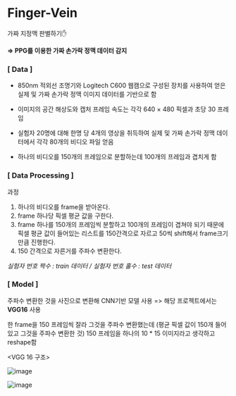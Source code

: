 # Finger-Vein
가짜 지정맥 판별하기:hand:

**=> PPG를 이용한 가짜 손가락 정맥 데이터 감지**

### [ Data ] ###

- 850nm 적외선 조명기와 Logitech C600 웹캠으로 구성된 장치를 사용하여 얻은 실제 및 가짜 손가락 정맥 이미지 데이터를 기반으로 함

- 이미지의 공간 해상도와 캡처 프레임 속도는 각각 640 × 480 픽셀과 초당 30 프레임

- 실험자 20명에 대해 한명 당 4개의 영상을 취득하여 실제 및 가짜 손가락 정맥 데이터에서 각각 80개의 비디오 파일 얻음

- 하나의 비디오를 150개의 프레임으로 분할하는데 100개의 프레임과 겹치게 함

### [ Data Processing ] ###

과정 

1) 하나의 비디오를 frame을 받아온다.
2) frame 하나당 픽셀 평균 값을 구한다.
3) frame 하나를 150개의 프레임씩 분할하고 100개의 프레임이 겹쳐야 되기 때문에 픽셀 평균 값이 들어있는 리스트를 150간격으로 자르고 50씩 shift해서 frame크기 만큼 진행한다.
4) 150 간격으로 자른거를 주파수 변환한다.

*실험자 번호 짝수 : train 데이터 /  실험자 번호 홀수 : test 데이터*

### [ Model ] ###

주파수 변환한 것을 사진으로 변환해 CNN기반 모델 사용 => 해당 프로젝트에서는 **VGG16** 사용

한 frame을 150 프레임씩 잘라 그것을 주파수 변환했는데 (평균 픽셀 값이 150개 들어있고 그것을 주파수 변환한 것) 150 프레임을 하나의 10 * 15 이미지라고 생각하고 reshape함

<VGG 16 구조>

![image](https://user-images.githubusercontent.com/66320010/117974216-47f2d780-b368-11eb-9bc4-9a8814b76ae3.png)

![image](https://user-images.githubusercontent.com/66320010/117974275-58a34d80-b368-11eb-85e0-fc258ddaf995.png)
